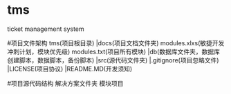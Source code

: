 # tms
ticket management system

#项目文件架构
tms(项目根目录)
	|docs(项目文档文件夹)
		modules.xlxs(敏捷开发冲刺计划，模块优先级)
		modules.txt(项目所有模块)
		|db(数据库文件夹，数据库创建脚本，数据脚本，备份脚本)
	|src(源代码文件夹)
	|.gitignore(项目忽略文件)
	|LICENSE(项目协议)
	|README.MD(开发须知)
	
#项目源代码结构
	解决方案文件夹
		模块项目